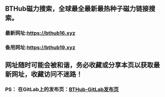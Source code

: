 ## **BTHub磁力搜索，全球最全最新最热种子磁力链接搜索。**
### 最新网址:<a href="https://bthub16.xyz" target="_blank">https://bthub16.xyz</a>
### 备用网址:<a href="https://bthub19.xyz" target="_blank">https://bthub19.xyz</a>
## 网址随时可能会被和谐，务必收藏或分享本页以获取最新网址，收藏访问不迷路！

### PS： 在GitLab上的发布页：[**BTHub-GitLab发布页**](https://gitlab.com/fwonggh/Bthub/-/blob/master/README.md)
     



